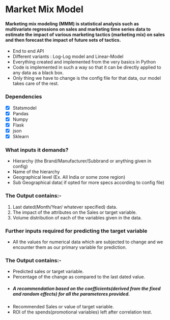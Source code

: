 # Market Mix Model 

#### Marketing mix modeling (MMM) is statistical analysis such as multivariate regressions on sales and marketing time series data to estimate the impact of various marketing tactics (marketing mix) on sales and then forecast the impact of future sets of tactics.
- End to end API
- Different variants : Log-Log model and Linear-Model
- Everything created and implemented from the very basics in Python 
- Code is implemented in such a way so that it can be directly applied to any data as a black box.
- Only thing we have to change is the config file for that data, our model takes care of the rest.

### Dependencies
- [x] Statsmodel
- [x] Pandas
- [x] Numpy 
- [x] Flask
- [x] json
- [x] Sklearn

### What inputs it demands?
- Hierarchy (the Brand/Manufacturer/Subbrand or anything given in config)
- Name of the hierarchy
- Geographical level (Ex. All India or some zone region)
- Sub Geographical data( if opted for more specs according to config file)

### The Output contains:-
1. Last dated(Month/Year/ whatever specified) data.
2. The impact of the attributes on the Sales or target variable.
3. Volume distribution of each of the variables given in the data.

### Further inputs required for predicting the target variable
- All the values for numerical data which are subjected to change and we encounter them as our primary variable for prediction.

### The Output contains:-
- Predicted sales or target variable.
- Percentage of the change as compared to the last dated value.
- ##### A recommendation based on the coefficients(derived from the fixed and random effects) for all the parameteres provided.
- Recommended Sales or value of target variable.
- ROI of the spends(promotional variables) left after correlation test.
